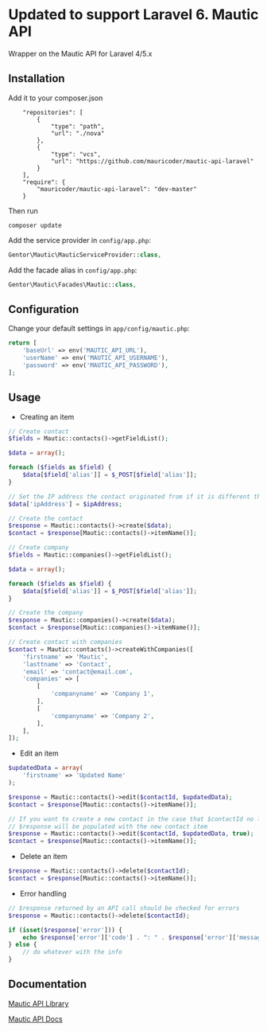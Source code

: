 Updated to support Laravel 6.
Mautic API
==========

Wrapper on the Mautic API for Laravel 4/5.x

Installation
------------


Add it to your composer.json

```
    "repositories": [
        {
            "type": "path",
            "url": "./nova"
        },
        {
            "type": "vcs",
            "url": "https://github.com/mauricoder/mautic-api-laravel"
        }
    ],
    "require": {
        "mauricoder/mautic-api-laravel": "dev-master"
    }
```

Then run


```
composer update
```

Add the service provider in `config/app.php`:

```php
Gentor\Mautic\MauticServiceProvider::class,
```

Add the facade alias in `config/app.php`:

```php
Gentor\Mautic\Facades\Mautic::class,
```

Configuration
-------------

Change your default settings in `app/config/mautic.php`:

```php
return [
    'baseUrl' => env('MAUTIC_API_URL'),
    'userName' => env('MAUTIC_API_USERNAME'),
    'password' => env('MAUTIC_API_PASSWORD'),
];
```

Usage
-----

* Creating an item

```php
// Create contact
$fields = Mautic::contacts()->getFieldList();

$data = array();

foreach ($fields as $field) {
    $data[$field['alias']] = $_POST[$field['alias']];
}

// Set the IP address the contact originated from if it is different than that of the server making the request
$data['ipAddress'] = $ipAddress;

// Create the contact
$response = Mautic::contacts()->create($data);
$contact = $response[Mautic::contacts()->itemName()];
```

```php
// Create company
$fields = Mautic::companies()->getFieldList();

$data = array();

foreach ($fields as $field) {
    $data[$field['alias']] = $_POST[$field['alias']];
}

// Create the company
$response = Mautic::companies()->create($data);
$contact = $response[Mautic::companies()->itemName()];
```

```php
// Create contact with companies
$contact = Mautic::contacts()->createWithCompanies([
    'firstname' => 'Mautic',
    'lasttname' => 'Contact',
    'email' => 'contact@email.com',
    'companies' => [
        [
            'companyname' => 'Company 1',
        ],
        [
            'companyname' => 'Company 2',
        ],
    ],
]);
```

* Edit an item

```php
$updatedData = array(
    'firstname' => 'Updated Name'
);

$response = Mautic::contacts()->edit($contactId, $updatedData);
$contact = $response[Mautic::contacts()->itemName()];

// If you want to create a new contact in the case that $contactId no longer exists
// $response will be populated with the new contact item
$response = Mautic::contacts()->edit($contactId, $updatedData, true);
$contact = $response[Mautic::contacts()->itemName()];
```

* Delete an item

```php
$response = Mautic::contacts()->delete($contactId);
$contact = $response[Mautic::contacts()->itemName()];
```

* Error handling

```php
// $response returned by an API call should be checked for errors
$response = Mautic::contacts()->delete($contactId);

if (isset($response['error'])) {
    echo $response['error']['code'] . ": " . $response['error']['message'];
} else {
    // do whatever with the info
}
```

Documentation
-------------

[Mautic API Library](https://github.com/mautic/api-library)

[Mautic API Docs](https://developer.mautic.org/#rest-api)
